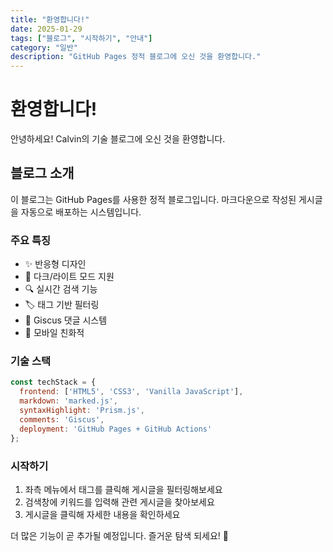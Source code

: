 ```yaml
---
title: "환영합니다!"
date: 2025-01-29
tags: ["블로그", "시작하기", "안내"]
category: "일반"
description: "GitHub Pages 정적 블로그에 오신 것을 환영합니다."
---
```


# 환영합니다!

안녕하세요! Calvin의 기술 블로그에 오신 것을 환영합니다.

## 블로그 소개

이 블로그는 GitHub Pages를 사용한 정적 블로그입니다. 마크다운으로 작성된 게시글을 자동으로 배포하는 시스템입니다.

### 주요 특징

- ✨ 반응형 디자인
- 🌙 다크/라이트 모드 지원
- 🔍 실시간 검색 기능
- 🏷️ 태그 기반 필터링
- 💬 Giscus 댓글 시스템
- 📱 모바일 친화적

### 기술 스택

```javascript
const techStack = {
  frontend: ['HTML5', 'CSS3', 'Vanilla JavaScript'],
  markdown: 'marked.js',
  syntaxHighlight: 'Prism.js',
  comments: 'Giscus',
  deployment: 'GitHub Pages + GitHub Actions'
};
```

### 시작하기

1. 좌측 메뉴에서 태그를 클릭해 게시글을 필터링해보세요
2. 검색창에 키워드를 입력해 관련 게시글을 찾아보세요
3. 게시글을 클릭해 자세한 내용을 확인하세요

더 많은 기능이 곧 추가될 예정입니다. 즐거운 탐색 되세요! 🎉